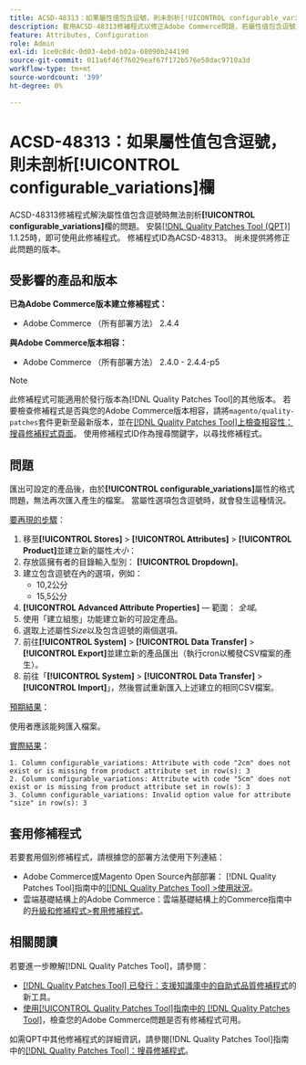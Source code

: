 ```yaml
---
title: ACSD-48313：如果屬性值包含逗號，則未剖析[!UICONTROL configurable_variations]欄
description: 套用ACSD-48313修補程式以修正Adobe Commerce問題，若屬性值包含逗號，則不會剖析[!UICONTROL configurable_variations]欄。
feature: Attributes, Configuration
role: Admin
exl-id: 1ce0c8dc-0d03-4ebd-b02a-08090b244190
source-git-commit: 011a6f46f76029eaf67f172b576e58dac9710a3d
workflow-type: tm+mt
source-wordcount: '399'
ht-degree: 0%

---
```


# ACSD-48313：如果屬性值包含逗號，則未剖析&#x200B;**[!UICONTROL configurable_variations]**&#x200B;欄

ACSD-48313修補程式解決屬性值包含逗號時無法剖析&#x200B;**[!UICONTROL configurable_variations]**&#x200B;欄的問題。 安裝[[!DNL Quality Patches Tool (QPT)]](https://experienceleague.adobe.com/zh-hant/docs/commerce-operations/tools/quality-patches-tool/quality-patches-tool-to-self-serve-quality-patches) 1.1.25時，即可使用此修補程式。 修補程式ID為ACSD-48313。 尚未提供將修正此問題的版本。

## 受影響的產品和版本

**已為Adobe Commerce版本建立修補程式：**
* Adobe Commerce （所有部署方法） 2.4.4

**與Adobe Commerce版本相容：**
* Adobe Commerce （所有部署方法） 2.4.0 - 2.4.4-p5

>[!NOTE]
>
>此修補程式可能適用於發行版本為[!DNL Quality Patches Tool]的其他版本。 若要檢查修補程式是否與您的Adobe Commerce版本相容，請將`magento/quality-patches`套件更新至最新版本，並在[[!DNL Quality Patches Tool]上檢查相容性：搜尋修補程式頁面](https://experienceleague.adobe.com/tools/commerce-quality-patches/index.html?lang=zh-Hant)。 使用修補程式ID作為搜尋關鍵字，以尋找修補程式。

## 問題

匯出可設定的產品後，由於&#x200B;**[!UICONTROL configurable_variations]**&#x200B;屬性的格式問題，無法再次匯入產生的檔案。 當屬性選項包含逗號時，就會發生這種情況。

<u>要再現的步驟</u>：

1. 移至&#x200B;**[!UICONTROL Stores]** > **[!UICONTROL Attributes]** > **[!UICONTROL Product]**&#x200B;並建立新的屬性&#x200B;_大小_：
1. 存放區擁有者的目錄輸入型別： **[!UICONTROL Dropdown]**。
1. 建立包含逗號在內的選項，例如：
   * 10,2公分
   * 15,5公分
1. **[!UICONTROL Advanced Attribute Properties]** — 範圍： _全域_。
1. 使用「建立組態」功能建立新的可設定產品。
1. 選取上述屬性&#x200B;_Size_&#x200B;以及包含逗號的兩個選項。
1. 前往&#x200B;**[!UICONTROL System]** > **[!UICONTROL Data Transfer]** > **[!UICONTROL Export]**&#x200B;並建立新的產品匯出（執行cron以觸發CSV檔案的產生）。
1. 前往「**[!UICONTROL System]** > **[!UICONTROL Data Transfer]** > **[!UICONTROL Import]**」，然後嘗試重新匯入上述建立的相同CSV檔案。

<u>預期結果</u>：

使用者應該能夠匯入檔案。

<u>實際結果</u>：

```
1. Column configurable_variations: Attribute with code "2cm" does not exist or is missing from product attribute set in row(s): 3
2. Column configurable_variations: Attribute with code "5cm" does not exist or is missing from product attribute set in row(s): 3
3. Column configurable_variations: Invalid option value for attribute "size" in row(s): 3
```

## 套用修補程式

若要套用個別修補程式，請根據您的部署方法使用下列連結：

* Adobe Commerce或Magento Open Source內部部署： [!DNL Quality Patches Tool]指南中的[[!DNL Quality Patches Tool] >使用狀況](/help/tools/quality-patches-tool/usage.md)。
* 雲端基礎結構上的Adobe Commerce：雲端基礎結構上的Commerce指南中的[升級和修補程式>套用修補程式](https://experienceleague.adobe.com/docs/commerce-cloud-service/user-guide/develop/upgrade/apply-patches.html?lang=zh-Hant)。


## 相關閱讀

若要進一步瞭解[!DNL Quality Patches Tool]，請參閱：

* [[!DNL Quality Patches Tool] 已發行：支援知識庫中的自助式品質修補程式](https://experienceleague.adobe.com/zh-hant/docs/commerce-operations/tools/quality-patches-tool/quality-patches-tool-to-self-serve-quality-patches)的新工具。
* [使用[!UICONTROL Quality Patches Tool]指南中的 [!DNL Quality Patches Tool]](/help/tools/quality-patches-tool/patches-available-in-qpt/check-patch-for-magento-issue-with-magento-quality-patches.md)，檢查您的Adobe Commerce問題是否有修補程式可用。


如需QPT中其他修補程式的詳細資訊，請參閱[!DNL Quality Patches Tool]指南中的[[!DNL Quality Patches Tool]：搜尋修補程式](https://experienceleague.adobe.com/tools/commerce-quality-patches/index.html?lang=zh-Hant)。
